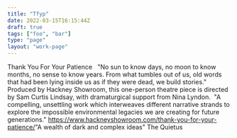 ```yaml
---
title: "Tfyp"
date: 2022-03-15T16:15:44Z
draft: true
tags: ["foo", "bar"]
type: "page"
layout: "work-page"
---
```


Thank You For Your Patience
​
​
"No sun to know days, no moon to know months, no sense to know years.
From what tumbles out of us, old words that had been lying inside us as if they were dead, we build stories."
​
Produced by Hackney Showroom, this one-person theatre piece is directed by Sam Curtis Lindsay, with dramaturgical support from Nina Lyndon.
​
"A compelling, unsettling work which interweaves different narrative strands to explore the impossible environmental legacies we are creating for future generations." 
https://www.hackneyshowroom.com/thank-you-for-your-patience/
​
"A wealth of dark and complex ideas"
The Quietus 
 